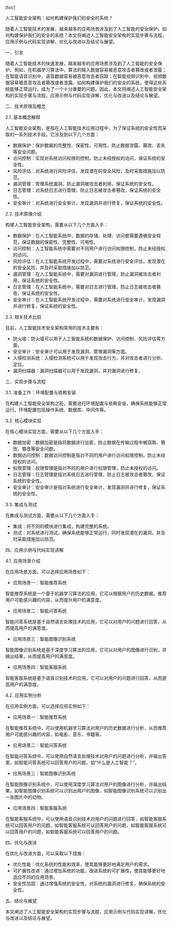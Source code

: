 
[toc]                    
                
                
人工智能安全架构：如何构建保护我们的安全的系统？

随着人工智能技术的发展，越来越多的应用场景涉及到了人工智能的安全保护。如何构建保护我们的安全的系统？本文将阐述人工智能安全架构的实现步骤与流程，应用示例与代码实现讲解，优化与改进以及结论与展望。

一、引言

随着人工智能技术的快速发展，越来越多的应用场景涉及到了人工智能的安全保护。例如，在机器学习算法中，算法的输入数据容易被恶意攻击者篡改或者泄露；在智能语音识别中，语音数据容易被恶意攻击者窃取；在智能视频识别中，视频数据容易被恶意攻击者篡改或者泄露。如何构建保护我们的安全的系统，使得这些系统能够正常运行，成为了一个十分重要的问题。因此，本文将阐述人工智能安全架构的实现步骤与流程，应用示例与代码实现讲解，优化与改进以及结论与展望。

二、技术原理及概念

2.1. 基本概念解释

人工智能安全架构，是指在人工智能技术应用过程中，为了保证系统的安全性而采取的一系列技术手段。它涉及到以下几个方面：

- 数据保护：保护数据的完整性、保密性、可用性，防止数据泄露、篡改、丢失等安全问题。
- 访问控制：实现对系统访问权限的控制，防止未经授权的访问，保证系统的安全性。
- 风险评估：对系统进行风险评估，发现潜在的安全风险，及时采取措施加以防范。
- 漏洞管理：管理系统漏洞，防止漏洞被攻击者利用，保证系统的安全性。
- 日志管理：对系统日志进行管理，防止日志被攻击者篡改，保证系统的安全性。
- 安全审计：对系统进行安全审计，发现漏洞并进行修复，保证系统的安全性。

2.2. 技术原理介绍

构建人工智能安全架构，需要从以下几个方面入手：

- 数据保护：在人工智能系统中，数据的存储、处理、访问都需要遵循安全规范，保证数据的保密性、完整性、可用性。
- 访问控制：人工智能系统中需要对不同用户进行访问权限控制，防止未经授权的访问。
- 风险评估：在人工智能系统开发过程中，需要对系统进行安全评估，发现潜在的安全风险，并及时采取措施加以防范。
- 漏洞管理：在人工智能系统中，需要对漏洞进行管理，防止漏洞被攻击者利用，保证系统的安全性。
- 日志管理：在人工智能系统中，需要对日志进行管理，防止日志被攻击者篡改，保证系统的安全性。
- 安全审计：在人工智能系统开发过程中，需要对系统进行安全审计，发现漏洞并进行修复，保证系统的安全性。

2.3. 相关技术比较

目前，人工智能技术安全架构常用的技术主要有：

- 防火墙：防火墙可以用于人工智能系统的数据保护、访问控制、风险评估等方面。
- 安全审计：安全审计可以用于发现漏洞、管理漏洞等方面。
- 入侵检测系统：入侵检测系统可以用于发现攻击行为，并对攻击者进行分析、定位。
- 漏洞扫描器：漏洞扫描器可以用于发现漏洞，并对漏洞进行修复。

三、实现步骤与流程

3.1. 准备工作：环境配置与依赖安装

在构建人工智能安全架构之前，需要进行环境配置与依赖安装，确保系统能够正常运行。环境配置包括操作系统、数据库、中间件等。

3.2. 核心模块实现

在核心模块实现方面，需要从以下几个方面入手：

- 数据加密：数据加密是指将数据进行加密，防止数据在传输过程中被窃取、篡改、篡改等安全问题。
- 数据访问控制：数据访问控制是指对不同的用户进行访问权限控制，防止未经授权的访问。
- 权限管理：权限管理是指对不同的用户进行权限管理，防止未授权的访问。
- 日志管理：日志管理是指对系统日志进行管理，防止日志被攻击者篡改，保证系统的安全性。
- 安全审计：安全审计是指对系统进行安全审计，发现漏洞并进行修复，保证系统的安全性。

3.3. 集成与测试

在集成与测试方面，需要从以下几个方面入手：

- 集成：将不同的模块进行集成，构建完整的系统。
- 测试：对系统进行测试，确保系统能够正常运行，同时发现潜在的漏洞，并及时采取措施加以防范。

四、应用示例与代码实现讲解

4.1. 应用场景介绍

在应用场景方面，可以选择应用场景如下：

- 应用场景一：智能推荐系统

智能推荐系统是一个基于机器学习算法的应用，它可以根据用户的历史数据，推荐用户可能感兴趣的内容，从而提升用户的满意度。

- 应用场景二：智能问答系统

智能问答系统是基于自然语言处理技术的应用，它可以对用户的问题进行回答，从而提高用户的满意度。

- 应用场景三：智能图像识别系统

智能图像识别系统是基于深度学习算法的应用，它可以对用户的图像进行识别，并输出结果，从而提高用户的满意度。

- 应用场景四：智能客服系统

智能客服系统是基于语音识别技术的应用，它可以对用户的问题进行回答，从而提高用户的满意度。

4.2. 应用实例分析

在应用实例方面，可以选择应用实例如下：

- 应用场景一：智能推荐系统

在智能推荐系统中，可以使用机器学习算法对用户的历史数据进行分析，从而推荐用户可能感兴趣的内容，如电影、音乐、书籍等。

- 应用场景二：智能问答系统

在智能问答系统中，可以使用自然语言处理技术对用户的问题进行分析，并输出答案，如智能问答系统可以回答用户的问题，如“什么是人工智能？”。

- 应用场景三：智能图像识别系统

在智能图像识别系统中，可以使用深度学习算法对用户的图像进行分析，并输出结果，如智能图像识别系统可以识别出用户的图像，如智能图像识别系统可以识别出一张图片中的动物。

- 应用场景四：智能客服系统

在智能客服系统中，可以使用语音识别技术对用户的问题进行回答，如智能客服系统可以回答用户的问题，如智能客服系统可以回答用户的问题，如智能客服系统可以回答用户的问题，如智能客服系统可以回答用户的问题。

四、优化与改进

在优化与改进方面，可以采取以下措施：

- 优化性能：优化系统的性能和效率，使其能够更好地满足用户的需求。
- 可扩展性改进：通过增加系统的功能，改进系统的可扩展性，使其能够更好地适应不同的应用场景。
- 安全性加固：通过增强系统的安全性，对系统的漏洞进行修复，确保系统的安全性。

五、结论与展望

本文阐述了人工智能安全架构的实现步骤与流程，应用示例与代码实现讲解，优化与改进以及结论与展望。


